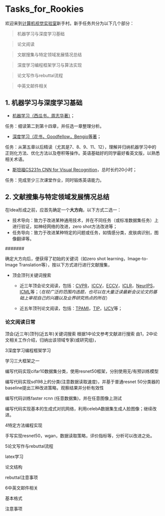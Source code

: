# Tasks_for_Rookies

欢迎来到[计算机视觉实验室](http://cv.nankai.edu.cn/)新手村。新手任务共分为以下几个部分：

>机器学习与深度学习基础

>论文阅读

>文献搜集与特定领域发展情况总结

>深度学习编程框架学习与算法实现

>论文写作与rebuttal流程

>中英文邮件相关


## 1. 机器学习与深度学习基础

+ [机器学习（西瓜书，周志华著）](https://www.zhihu.com/question/39945249)；

任务：细读第二到第十四章，并任选一章整理分析。

+ [深度学习（花书，Goodfellow，Bengio等著](https://github.com/zsdonghao/deep-learning-book/blob/master/dlbook_cn_public.pdf)；

任务：从第五章以后精读（尤其是7、8、9、11、12），理解并归纳机器学习中的正则化方法、优化方法以及卷积等操作。英语基础好的同学最好看英文版，以熟悉相关术语。

+ [斯坦福CS231n CNN for Visual Recognition](https://www.bilibili.com/video/av53754154?from=search&seid=6020411155113851809)，总时长约20小时；

任务：完成至少三次课堂作业，同时锻炼英语能力。


## 2. 文献搜集与特定领域发展情况总结

在Idea形成之前，应首先确定一个**大方向**，以下方式二选一：
+ 技术导向：致力于改进某种通用技术，并在不同任务（或标准数据集任务）上进行验证，如神经网络的改进，zero shot方法改进等；
+ 任务导向：致力于改进某种特定的问题或任务，如情感分类，皮肤病识别，图像翻译等。

#######

确定大方向后，便获得了初始的关键词（如zero shot learning，Image-to-Image Translation等），按以下方式进行进行文献搜集，

+ 顶会顶刊关键词搜索   

   + 近三年顶会论文阅读，包括：[CVPR](http://openaccess.thecvf.com/menu.py)，[ICCV](http://openaccess.thecvf.com/menu.py)，[ECCV](http://openaccess.thecvf.com/menu_other.html)，[ICLR](https://openreview.net/group?id=ICLR.cc)，[NeurIPS](https://openreview.net/group?id=NIPS.cc)，[ICML](https://openreview.net/group?id=ICML.cc)等；（*在较广泛的范围内选题，也可以在大量泛读最新会议论文的基础上审视自己的兴趣以及业界研究热点的所在*）

   + 近五年顶刊论文阅读，包括：[TPAMI](https://ieeexplore.ieee.org/xpl/mostRecentIssue.jsp?punumber=34)，[TIP](https://ieeexplore.ieee.org/xpl/mostRecentIssue.jsp?punumber=83)，[IJCV](https://link.springer.com/journal/11263)等；

### 论文阅读日常




顶会(近三年)顶刊(近五年)关键词搜索
根据1中论文参考文献进行搜索
由1，2中论文相关工作介绍，归纳出该领域专家(或研究组)，

3深度学习编程框架学习

学习三大框架之一

编写代码实现cifar10数据集分类，使用resnet50框架，分别使用无/有预训练模型

编写代码实现sd198上的分类(注意数据读取速度)，并基于普通resnet 50分类器的baseline提出三种改进策略，观察结果并分析有效性

编写代码训练faster rcnn (任意数据集)，并在任意图像上测试

编写代码实现基本的生成式对抗网络，利用celebA数据集生成人脸图像；继续改进。

4特定方法编程实现

手写实现resnet50，wgan，数据读取策略，评价指标等，分析可以改进之处。

5论文写作与rebuttal流程

latex学习

论文结构

rebuttal注意事项

6中英文邮件相关

基本格式

注意事项